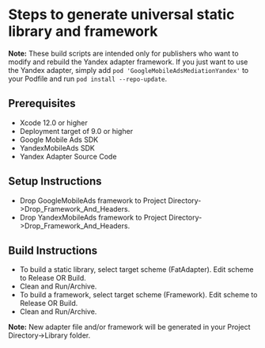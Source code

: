 # Steps to generate universal static library and framework

**Note:** These build scripts are intended only for publishers who want to
modify and rebuild the Yandex adapter framework. If you just want to use the
Yandex adapter, simply add `pod 'GoogleMobileAdsMediationYandex'` to
your Podfile and run `pod install --repo-update`.

## Prerequisites
- Xcode 12.0 or higher
- Deployment target of 9.0 or higher
- Google Mobile Ads SDK
- YandexMobileAds SDK
- Yandex Adapter Source Code

## Setup Instructions
- Drop GoogleMobileAds framework to
Project Directory->Drop_Framework_And_Headers.
- Drop YandexMobileAds framework to
Project Directory->Drop_Framework_And_Headers.

## Build Instructions
- To build a static library, select target scheme (FatAdapter). Edit scheme to
Release OR Build.
- Clean and Run/Archive.
- To build a framework, select target scheme (Framework). Edit scheme to
Release OR Build.
- Clean and Run/Archive.

**Note:** New adapter file and/or framework will be generated in your
Project Directory->Library folder.

